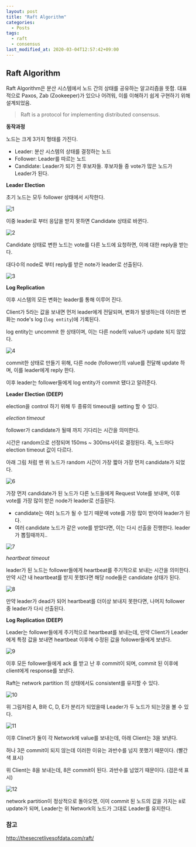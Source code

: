 ```yaml
---
layout: post
title: "Raft Algorithm"
categories:
  - Posts
tags:
  - raft
  - consensus
last_modified_at: 2020-03-04T12:57:42+09:00
---
```




## Raft Algorithm



Raft Algorithm은 분산 시스템에서 노드 간의 상태를 공유하는 알고리즘을 뜻함. 대표적으로 Paxos, Zab (Zookeeper)가 있으나 어려워, 이를 이해하기 쉽게 구현하기 위해 설계되었음.



> Raft is a protocol for implementing distributed consensus.



**동작과정**

노드는 크게 3가지 형태를 가진다.

- Leader: 분산 시스템의 상태를 결정하는 노드
- Follower: Leader를 따르는 노드
- Candidate: Leader가 되기 전 후보자들. 후보자들 중 vote가 많은 노드가 Leader가 된다.



**Leader Election**

초기 노드는 모두 follower 상태에서 시작한다.

![1](https://user-images.githubusercontent.com/22383120/75855977-bcfa8100-5e36-11ea-8b76-17991f40f84c.PNG)



이중 leader로 부터 응답을 받지 못하면 Candidate 상태로 바뀐다.

![2](https://user-images.githubusercontent.com/22383120/75855978-bd931780-5e36-11ea-94ca-70b6ff12746c.PNG)



Candidate 상태로 변한 노드는 vote를 다른 노드에 요청하면, 이에 대한 reply을 받는다. 

대다수의 node로 부터 reply를 받은 note가 leader로 선출된다.

![3](https://user-images.githubusercontent.com/22383120/75855981-be2bae00-5e36-11ea-8b2f-c5911a5423d1.PNG)



**Log Replication**

이후 시스템의 모든 변화는 leader를 통해 이루어 진다.

Client가 5라는 값을 보내면 먼저 leader에게 전달되며, 변화가 발생하는데 이러한 변화는 node's log (`log entity`)에 기록된다.

log entity는 uncommit 한 상태이며, 이는 다른 node의 value가 update 되지 않았다.

![4](https://user-images.githubusercontent.com/22383120/75855983-be2bae00-5e36-11ea-9612-64515a493e97.PNG)



commit한 상태로 만들기 위해, 다른 node (follower)의 value를 전달해 update 하며, 이를 leader에게 reply 한다.



이후 leader는 follower들에게 log entity가 commit 됐다고 알려준다.



**Leader Election (DEEP)**

election을 control 하기 위해 두 종류의 timeout을 setting 할 수 있다.



*election timeout*

follower가 candidate가 될때 까지 기다리는 시간을 의미한다.

시간은 random으로 선정되며 150ms ~ 300ms사이로 결정된다. 즉, 노드마다 election timeout 값이 다르다.



아래 그림 처럼 맨 위 노드가 random 시간이 가장 짧아 가장 먼저 candidate가 되었다.

![6](https://user-images.githubusercontent.com/22383120/75855987-bec44480-5e36-11ea-9a3e-469164d437df.PNG)



가장 먼저 candidate가 된 노드가 다른 노드들에게 Request Vote를 보내며, 이후 vote를 가장 많이 받은 node가 leader로 선출된다. 

- candidate는 여러 노드가 될 수 있기 때문에 vote를 가장 많이 받아야 leader가 된다.
- 여러 candidate 노드가 같은 vote를 받았다면, 이는 다시 선출을 진행한다. leader가 뽑힐때까지..

![7](https://user-images.githubusercontent.com/22383120/75855988-bec44480-5e36-11ea-8a2d-102a4d71b501.PNG)



*heartbeat timeout*

leader가 된 노드는 follower들에게 heartbeat를 주기적으로 보내는 시간을 의미한다. 만약 시간 내 heartbeat를 받지 못했다면 해당 node들은 candidate 상태가 된다.



![8](https://user-images.githubusercontent.com/22383120/75855989-bf5cdb00-5e36-11ea-9b5e-ff10cdfa9335.PNG)

만약 leader가 dead가 되어 heartbeat를 더이상 보내지 못한다면, 나머지 follower 중 leader가 다시 선출된다.



**Log Replication (DEEP)**

Leader는 follower들에게 주기적으로 heartbeat를 보내는데, 만약 Client가 Leader에게 특정 값을 보내면 heartbeat 이후에 수정된 값을 follower들에게 보낸다.



![9](https://user-images.githubusercontent.com/22383120/75855992-bf5cdb00-5e36-11ea-8a63-80b67e0a7dbd.PNG)

이후 모든 follower들에게 ack 를 받고 난 후 commit이 되며, commit 된 이후에 client에게 response를 보낸다.



Raft는 network partition 의 상태에서도 consistent를 유지할 수 있다.

![10](https://user-images.githubusercontent.com/22383120/75855994-bff57180-5e36-11ea-9895-a8986bd56f93.PNG)

위 그림처럼 A, B와 C, D, E가 분리가 되었을때 Leader가 두 노드가 되는것을 볼 수 있다.



![11](https://user-images.githubusercontent.com/22383120/75855995-bff57180-5e36-11ea-924c-b1a829bb5c08.PNG)

이후 Clinet가 둘이 각 Network에 value를 보내는데, 아래 Client는 3을 보낸다.

허나 3은 commit이 되지 않는데 이러한 이유는 과반수를 넘지 못했기 때문이다. (빨간색 표시)



위 Client는 8을 보내는데, 8은 commit이 된다. 과반수를 넘었기 때문이다. (검은색 표시)

![12](https://user-images.githubusercontent.com/22383120/75855976-bc61ea80-5e36-11ea-873c-3bd883f46c64.PNG)

network partition이 정상적으로 돌아오면, 이미 commit 된 노드의 값을 가지는 `8`로 update가 되며, Leader는 위 Network의 노드가 그대로 Leader를 유지한다.



### 참고

http://thesecretlivesofdata.com/raft/

